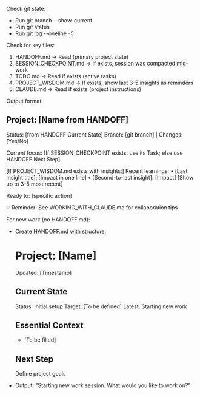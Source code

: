 Check git state:
- Run git branch --show-current
- Run git status  
- Run git log --oneline -5

Check for key files:
1. HANDOFF.md → Read (primary project state)
2. SESSION_CHECKPOINT.md → If exists, session was compacted mid-work
3. TODO.md → Read if exists (active tasks)
4. PROJECT_WISDOM.md → If exists, show last 3-5 insights as reminders
5. CLAUDE.md → Read if exists (project instructions)

Output format:

## Project: [Name from HANDOFF]
Status: [from HANDOFF Current State]
Branch: [git branch] | Changes: [Yes/No]

Current focus: [If SESSION_CHECKPOINT exists, use its Task; else use HANDOFF Next Step]

[If PROJECT_WISDOM.md exists with insights:]
Recent learnings:
• [Last insight title]: [Impact in one line]
• [Second-to-last insight]: [Impact]
[Show up to 3-5 most recent]

Ready to: [specific action]

💡 Reminder: See WORKING_WITH_CLAUDE.md for collaboration tips

For new work (no HANDOFF.md):
- Create HANDOFF.md with structure:
  # Project: [Name]
  Updated: [Timestamp]
  
  ## Current State
  Status: Initial setup
  Target: [To be defined]
  Latest: Starting new work
  
  ## Essential Context
  - [To be filled]
  
  ## Next Step
  Define project goals

- Output: "Starting new work session. What would you like to work on?"